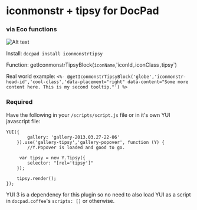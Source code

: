 # iconmonstr + tipsy for DocPad
### via Eco functions

![Alt text](https://googledrive.com/host/0B9LVk4xbDIJTSWVYcU5fb0RUVVk/iconmonstrs.png "Current icons available screenshot.")

Install:
`docpad install iconmonstrtipsy`

Function:
getIconmonstrTipsyBlock(`iconName`,'iconId`,`iconClass`,`tipsy`)

Real world example:
`<%- @getIconmonstrTipsyBlock('globe','iconmonstr-head-id','cool-class','data-placement="right" data-content="Some more content here. This is my second tooltip."') %>`

### Required

Have the following in your `/scripts/script.js` file or in it's own YUI javascript file:
```
YUI({
        gallery: 'gallery-2013.03.27-22-06'
    }).use('gallery-tipsy','gallery-popover', function (Y) { 
        //Y.Popover is loaded and good to go.

     var tipsy = new Y.Tipsy({
        selector: "[rel='tipsy']"
    });

    tipsy.render(); 
});
```

YUI 3 is a dependency for this plugin so no need to also load YUI as a script in `docpad.coffee`'s `scripts: []` or otherwise. 
